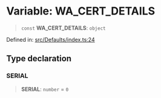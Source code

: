 # Variable: WA\_CERT\_DETAILS

> `const` **WA\_CERT\_DETAILS**: `object`

Defined in: [src/Defaults/index.ts:24](https://github.com/Fokusdotid/bail/blob/82f46c566476ac566bfd781dede14412fcdfb787/src/Defaults/index.ts#L24)

## Type declaration

### SERIAL

> **SERIAL**: `number` = `0`
